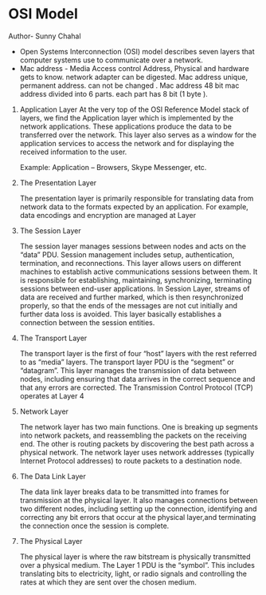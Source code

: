 # OSI Model
Author- Sunny Chahal
- Open Systems Interconnection (OSI) model describes seven layers that computer systems use to communicate over a network.  
- Mac address - Media Access control Address, Physical and hardware gets to know. network adapter can be digested. Mac address unique, permanent address.
  can not be changed . Mac address 48 bit mac address divided into 6 parts. each part has 8 bit (1 byte ).

1.  Application Layer 
    At the very top of the OSI Reference Model stack of layers, we find the Application layer which is implemented by the network applications.
    These applications produce the data to be transferred over the network. This layer also serves as a window for the application services to access the 
    network and for displaying the received information to the user. 
 
    Example: Application – Browsers, Skype Messenger, etc. 

2.  The Presentation Layer
  
    The presentation layer is primarily responsible for translating data from network data to the formats expected by an application.
    For example, data encodings and encryption are managed at Layer

3.  The Session Layer

    The session layer manages sessions between nodes and acts on the “data” PDU. Session management includes setup, authentication, termination, and reconnections.
    This layer allows users on different machines to establish active communications sessions between them. It is responsible for establishing, maintaining, synchronizing,
    terminating sessions between end-user applications. In Session Layer, streams of data are received and further marked, which is then resynchronized properly, so that
    the ends of the messages are not cut initially and further data loss is avoided. This layer basically establishes a connection between the session entities. 

4.  The Transport Layer

    The transport layer is the first of four “host” layers with the rest referred to as “media” layers. The transport layer PDU is the “segment” or “datagram”.
    This layer manages the transmission of data between nodes, including ensuring that data arrives in the correct sequence and that any errors are corrected.
    The Transmission Control Protocol (TCP) operates at Layer 4
 
5.  Network Layer

    The network layer has two main functions. One is breaking up segments into network packets, and reassembling the packets on the receiving end.
    The other is routing packets by discovering the best path across a physical network. The network layer uses network addresses (typically Internet Protocol addresses) to route packets to a destination node.

6.  The Data Link Layer

    The data link layer breaks data to be transmitted into frames for transmission at the physical layer. It also manages connections between two different nodes,
    including setting up the connection, identifying and correcting any bit errors that occur at the physical layer,and terminating the connection once the session is complete.

7.  The Physical Layer

    The physical layer is where the raw bitstream is physically transmitted over a physical medium. The Layer 1 PDU is the “symbol”.
    This includes translating bits to electricity, light, or radio signals and controlling the rates at which they are sent over the chosen medium.